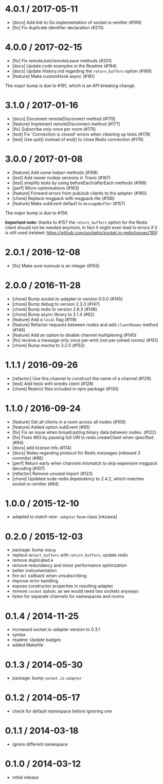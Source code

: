 
4.0.1 / 2017-05-11
===================

  * [docs] Add link to Go implementation of socket.io-emitter (#199)
  * [fix] Fix duplicate identifier declaration (#213)

4.0.0 / 2017-02-15
===================

  * [fix] Fix remoteJoin/remoteLeave methods (#201)
  * [docs] Update code examples in the Readme (#194)
  * [docs] Update History.md regarding the `return_buffers` option (#189)
  * [feature] Make customHook async (#181)

The major bump is due to #181, which is an API breaking change.

3.1.0 / 2017-01-16
===================

  * [docs] Document remoteDisconnect method (#179)
  * [feature] Implement remoteDisconnect method (#177)
  * [fix] Subscribe only once per room (#175)
  * [test] Fix 'Connection is closed' errors when cleaning up tests (#178)
  * [test] Use quit() instead of end() to close Redis connection (#176)

3.0.0 / 2017-01-08
===================

  * [feature] Add some helper methods (#168)
  * [test] Add newer nodejs versions in Travis (#167)
  * [test] simplify tests by using beforeEach/afterEach methods (#166)
  * [perf] Micro-optimisations (#163)
  * [feature] Forward errors from pub/sub clients to the adapter (#160)
  * [chore] Replace msgpack with msgpack-lite (#156)
  * [feature] Make subEvent default to `messageBuffer` (#157)

The major bump is due to #156.

**Important note:** thanks to #157 the `return_buffers` option for the Redis client should not be needed anymore, in fact it might even lead to errors if it is still used (related: https://github.com/socketio/socket.io-redis/issues/185)

2.0.1 / 2016-12-08
===================

  * [fix] Make sure numsub is an integer (#155)

2.0.0 / 2016-11-28
===================

  * [chore] Bump socket.io-adapter to version 0.5.0 (#145)
  * [chore] Bump debug to version 2.3.3 (#147)
  * [chore] Bump redis to version 2.6.3 (#148)
  * [chore] Bump async library to 2.1.4 (#62)
  * [feature] Add a `local` flag (#119)
  * [feature] Refactor requests between nodes and add `clientRooms` method (#146)
  * [feature] Add an option to disable channel multiplexing (#140)
  * [fix] receive a message only once per-emit (not per-joined rooms) (#151)
  * [chore] Bump mocha to 3.2.0 (#152)

1.1.1 / 2016-09-26
==================

 * [refactor] Use this.channel to construct the name of a channel (#129)
 * [test] Add tests with ioredis client (#128)
 * [chore] Restrict files included in npm package (#130)

1.1.0 / 2016-09-24
==================

 * [feature] Get all clients in a room across all nodes (#109)
 * [feature] Added option subEvent (#95)
 * [fix] Fix an issue when broadcasting binary data between nodes. (#122)
 * [fix] Fixes #93 by passing full URI to redis.createClient when specified (#94)
 * [docs] add license info (#114)
 * [docs] Notes regarding protocol for Redis messages (rebased 3 commits) (#86)
 * [perf] Return early when channels mismatch to skip expensive msgpack decoding (#107)
 * [refactor] Remove unused import (#123)
 * [chore] Updated node-redis dependency to 2.4.2, which matches socket.io-emitter (#84)

1.0.0 / 2015-12-10
==================

  * adapted to match new `-adapter` `Room` class [nkzawa]

0.2.0 / 2015-12-03
==================

  * package: bump `debug`
  * replace `detect_buffers` with `return_buffers`, update redis
  * remove duplicated `#`
  * remove redundancy and minor performance optimization
  * better instrumentation
  * fire `del` callback when unsubscribing
  * improve error handling
  * expose constructor properties in resulting adapter
  * remove `socket` option, as we would need two sockets anyways
  * listen for separate channels for namespaces and rooms

0.1.4 / 2014-11-25
==================

 * increased socket.io-adapter version to 0.3.1
 * syntax
 * readme: Update badges
 * added Makefile

0.1.3 / 2014-05-30
==================

 * package: bump `socket.io-adapter`

0.1.2 / 2014-05-17
==================

 * check for default namespace before ignoring one

0.1.1 / 2014-03-18
==================

 * ignore different namespace

0.1.0 / 2014-03-12
==================

 * initial release
